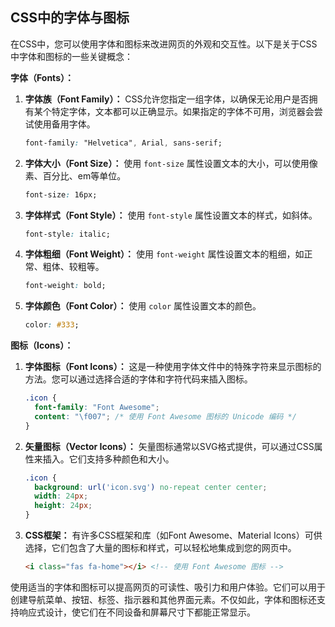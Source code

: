 ## CSS中的字体与图标

在CSS中，您可以使用字体和图标来改进网页的外观和交互性。以下是关于CSS中字体和图标的一些关键概念：

**字体（Fonts）：**
1. **字体族（Font Family）：** CSS允许您指定一组字体，以确保无论用户是否拥有某个特定字体，文本都可以正确显示。如果指定的字体不可用，浏览器会尝试使用备用字体。

   ```css
   font-family: "Helvetica", Arial, sans-serif;
   ```

2. **字体大小（Font Size）：** 使用 `font-size` 属性设置文本的大小，可以使用像素、百分比、em等单位。

   ```css
   font-size: 16px;
   ```

3. **字体样式（Font Style）：** 使用 `font-style` 属性设置文本的样式，如斜体。

   ```css
   font-style: italic;
   ```

4. **字体粗细（Font Weight）：** 使用 `font-weight` 属性设置文本的粗细，如正常、粗体、较粗等。

   ```css
   font-weight: bold;
   ```

5. **字体颜色（Font Color）：** 使用 `color` 属性设置文本的颜色。

   ```css
   color: #333;
   ```

**图标（Icons）：**
1. **字体图标（Font Icons）：** 这是一种使用字体文件中的特殊字符来显示图标的方法。您可以通过选择合适的字体和字符代码来插入图标。

   ```css
   .icon {
     font-family: "Font Awesome";
     content: "\f007"; /* 使用 Font Awesome 图标的 Unicode 编码 */
   }
   ```

2. **矢量图标（Vector Icons）：** 矢量图标通常以SVG格式提供，可以通过CSS属性来插入。它们支持多种颜色和大小。

   ```css
   .icon {
     background: url('icon.svg') no-repeat center center;
     width: 24px;
     height: 24px;
   }
   ```

3. **CSS框架：** 有许多CSS框架和库（如Font Awesome、Material Icons）可供选择，它们包含了大量的图标和样式，可以轻松地集成到您的网页中。

   ```html
   <i class="fas fa-home"></i> <!-- 使用 Font Awesome 图标 -->
   ```

使用适当的字体和图标可以提高网页的可读性、吸引力和用户体验。它们可以用于创建导航菜单、按钮、标签、指示器和其他界面元素。不仅如此，字体和图标还支持响应式设计，使它们在不同设备和屏幕尺寸下都能正常显示。
